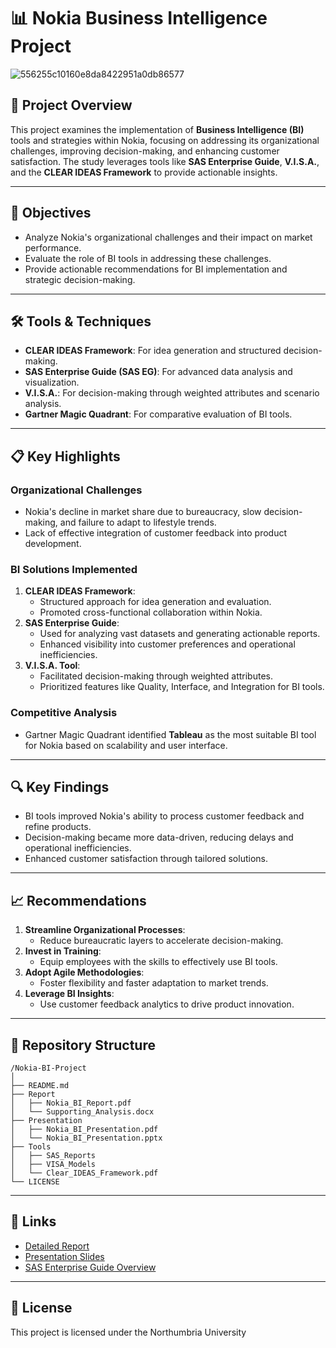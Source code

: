 # 📊 Nokia Business Intelligence Project

![556255c10160e8da8422951a0db86577](https://github.com/user-attachments/assets/6c0482f0-8304-4fe8-bc71-cea099350daa)

## 🌟 Project Overview
This project examines the implementation of **Business Intelligence (BI)** tools and strategies within Nokia, focusing on addressing its organizational challenges, improving decision-making, and enhancing customer satisfaction. The study leverages tools like **SAS Enterprise Guide**, **V.I.S.A.**, and the **CLEAR IDEAS Framework** to provide actionable insights.

---

## 🎯 Objectives
- Analyze Nokia's organizational challenges and their impact on market performance.
- Evaluate the role of BI tools in addressing these challenges.
- Provide actionable recommendations for BI implementation and strategic decision-making.

---

## 🛠️ Tools & Techniques
- **CLEAR IDEAS Framework**: For idea generation and structured decision-making.
- **SAS Enterprise Guide (SAS EG)**: For advanced data analysis and visualization.
- **V.I.S.A.**: For decision-making through weighted attributes and scenario analysis.
- **Gartner Magic Quadrant**: For comparative evaluation of BI tools.

---

## 📋 Key Highlights
### Organizational Challenges
- Nokia's decline in market share due to bureaucracy, slow decision-making, and failure to adapt to lifestyle trends.
- Lack of effective integration of customer feedback into product development.

### BI Solutions Implemented
1. **CLEAR IDEAS Framework**:
   - Structured approach for idea generation and evaluation.
   - Promoted cross-functional collaboration within Nokia.
2. **SAS Enterprise Guide**:
   - Used for analyzing vast datasets and generating actionable reports.
   - Enhanced visibility into customer preferences and operational inefficiencies.
3. **V.I.S.A. Tool**:
   - Facilitated decision-making through weighted attributes.
   - Prioritized features like Quality, Interface, and Integration for BI tools.

### Competitive Analysis
- Gartner Magic Quadrant identified **Tableau** as the most suitable BI tool for Nokia based on scalability and user interface.

---

## 🔍 Key Findings
- BI tools improved Nokia's ability to process customer feedback and refine products.
- Decision-making became more data-driven, reducing delays and operational inefficiencies.
- Enhanced customer satisfaction through tailored solutions.

---

## 📈 Recommendations
1. **Streamline Organizational Processes**:
   - Reduce bureaucratic layers to accelerate decision-making.
2. **Invest in Training**:
   - Equip employees with the skills to effectively use BI tools.
3. **Adopt Agile Methodologies**:
   - Foster flexibility and faster adaptation to market trends.
4. **Leverage BI Insights**:
   - Use customer feedback analytics to drive product innovation.

---

## 📁 Repository Structure
```
/Nokia-BI-Project
│
├── README.md
├── Report
│   ├── Nokia_BI_Report.pdf
│   └── Supporting_Analysis.docx
├── Presentation
│   ├── Nokia_BI_Presentation.pdf
│   └── Nokia_BI_Presentation.pptx
├── Tools
│   ├── SAS_Reports
│   ├── VISA_Models
│   └── Clear_IDEAS_Framework.pdf
└── LICENSE
```

---

## 🔗 Links
- [Detailed Report](Report/Nokia_BI_Report.pdf)
- [Presentation Slides](Presentation/Nokia_BI_Presentation.pdf)
- [SAS Enterprise Guide Overview](https://www.sas.com/en_us/software/enterprise-guide.html)

---

## 📜 License
This project is licensed under the Northumbria University
